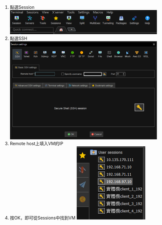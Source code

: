 1. 點選Session
![image](https://github.com/jai-9110/Harmonia-FL/blob/ea4e1e7f583863792a406a99a346e60b3e25c42c/picture/Session.png)
2. 點選SSH
![image](https://github.com/jai-9110/Harmonia-FL/blob/0b1787dde27378bfade6fa9cc28ce74387c87768/picture/SSH.png)
3. Remote host上填入VM的IP
4. 按OK，即可從Sessions中找到VM
![image](https://github.com/jai-9110/Harmonia-FL/blob/3be056260d1bb709bcaf4b496a14071d1cbf123d/picture/User_session.png)
